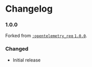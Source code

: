# Changelog

### 1.0.0

Forked from [`:opentelemetry_req` `1.0.0`](https://github.com/open-telemetry/opentelemetry-erlang-contrib/releases/tag/opentelemetry-req-v1.0.0).

### Changed

- Initial release

